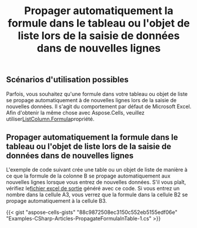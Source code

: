 ﻿---
title: Propager automatiquement la formule dans le tableau ou l'objet de liste lors de la saisie de données dans de nouvelles lignes
linktitle: Définit la formule du tableau
type: docs
weight: 260
url: /fr/net/propagate-formula-in-table-or-list-object-automatically-while-entering-data-in-new-rows/
---
## **Scénarios d'utilisation possibles**
 Parfois, vous souhaitez qu'une formule dans votre tableau ou objet de liste se propage automatiquement à de nouvelles lignes lors de la saisie de nouvelles données. Il s'agit du comportement par défaut de Microsoft Excel. Afin d'obtenir la même chose avec Aspose.Cells, veuillez utiliser[ListColumn.Formula](https://reference.aspose.com/cells/net/aspose.cells.tables/listcolumn/properties/formula)propriété.
## **Propager automatiquement la formule dans le tableau ou l'objet de liste lors de la saisie de données dans de nouvelles lignes**
L'exemple de code suivant crée une table ou un objet de liste de manière à ce que la formule de la colonne B se propage automatiquement aux nouvelles lignes lorsque vous entrez de nouvelles données. S'il vous plaît, vérifiez le[fichier excel de sortie](5115469.xlsx) généré avec ce code. Si vous entrez un nombre dans la cellule A3, vous verrez que la formule dans la cellule B2 se propage automatiquement à la cellule B3.



{{< gist "aspose-cells-gists" "88c9872508ec3150c552eb5155edf06e" "Examples-CSharp-Articles-PropagateFormulaInTable-1.cs" >}}

